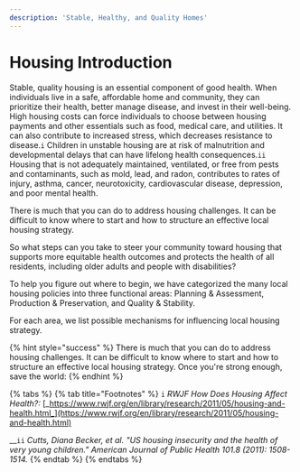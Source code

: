 ```yaml
---
description: 'Stable, Healthy, and Quality Homes'
---
```


# Housing Introduction

Stable, quality housing is an essential component of good health. When individuals live in a safe, affordable home and community, they can prioritize their health, better manage disease, and invest in their well-being. High housing costs can force individuals to choose between housing payments and other essentials such as food, medical care, and utilities. It can also contribute to increased stress, which decreases resistance to disease.`i` Children in unstable housing are at risk of malnutrition and developmental delays that can have lifelong health consequences.`ii` Housing that is not adequately maintained, ventilated, or free from pests and contaminants, such as mold, lead, and radon, contributes to rates of injury, asthma, cancer, neurotoxicity, cardiovascular disease, depression, and poor mental health.

There is much that you can do to address housing challenges. It can be difficult to know where to start and how to structure an effective local housing strategy.

So what steps can you take to steer your community toward housing that supports more equitable health outcomes and protects the health of all residents, including older adults and people with disabilities?

To help you figure out where to begin, we have categorized the many local housing policies into three functional areas: Planning & Assessment, Production & Preservation, and Quality & Stability.

For each area, we list possible mechanisms for influencing local housing strategy.

{% hint style="success" %}
There is much that you can do to address housing challenges. It can be difficult to know where to start and how to structure an effective local housing strategy. Once you're strong enough, save the world:
{% endhint %}

{% tabs %}
{% tab title="Footnotes" %}
 `i` _RWJF How Does Housing Affect Health?:_ [_https://www.rwjf.org/en/library/research/2011/05/housing-and-health.html_](https://www.rwjf.org/en/library/research/2011/05/housing-and-health.html)  
  
__`ii`  _Cutts, Diana Becker, et al. "US housing insecurity and the health of very young children." American Journal of Public Health 101.8 \(2011\): 1508-1514._
{% endtab %}
{% endtabs %}

